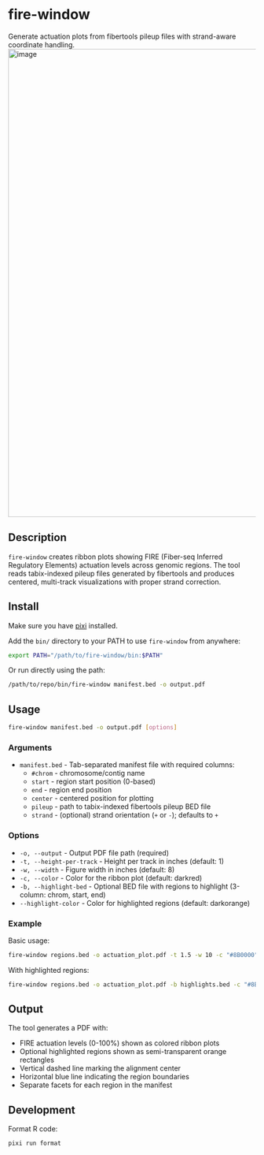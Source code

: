 # fire-window

Generate actuation plots from fibertools pileup files with strand-aware coordinate handling.
<img width="1916" height="950" alt="image" src="https://github.com/user-attachments/assets/928bc035-3494-4e50-bf81-e8a7cf5d1c01" />

## Description

`fire-window` creates ribbon plots showing FIRE (Fiber-seq Inferred Regulatory Elements) actuation levels across genomic regions. The tool reads tabix-indexed pileup files generated by fibertools and produces centered, multi-track visualizations with proper strand correction.

## Install

Make sure you have [pixi](https://pixi.dev/) installed.

Add the `bin/` directory to your PATH to use `fire-window` from anywhere:

```bash
export PATH="/path/to/fire-window/bin:$PATH"
```

Or run directly using the path:

```bash
/path/to/repo/bin/fire-window manifest.bed -o output.pdf
```

## Usage

```bash
fire-window manifest.bed -o output.pdf [options]
```

### Arguments

- `manifest.bed` - Tab-separated manifest file with required columns:
  - `#chrom` - chromosome/contig name
  - `start` - region start position (0-based)
  - `end` - region end position
  - `center` - centered position for plotting
  - `pileup` - path to tabix-indexed fibertools pileup BED file
  - `strand` - (optional) strand orientation (`+` or `-`); defaults to `+`

### Options

- `-o, --output` - Output PDF file path (required)
- `-t, --height-per-track` - Height per track in inches (default: 1)
- `-w, --width` - Figure width in inches (default: 8)
- `-c, --color` - Color for the ribbon plot (default: darkred)
- `-b, --highlight-bed` - Optional BED file with regions to highlight (3-column: chrom, start, end)
- `--highlight-color` - Color for highlighted regions (default: darkorange)

### Example

Basic usage:

```bash
fire-window regions.bed -o actuation_plot.pdf -t 1.5 -w 10 -c "#8B0000"
```

With highlighted regions:

```bash
fire-window regions.bed -o actuation_plot.pdf -b highlights.bed -c "#8B0000"
```

## Output

The tool generates a PDF with:

- FIRE actuation levels (0-100%) shown as colored ribbon plots
- Optional highlighted regions shown as semi-transparent orange rectangles
- Vertical dashed line marking the alignment center
- Horizontal blue line indicating the region boundaries
- Separate facets for each region in the manifest

## Development

Format R code:

```bash
pixi run format
```
